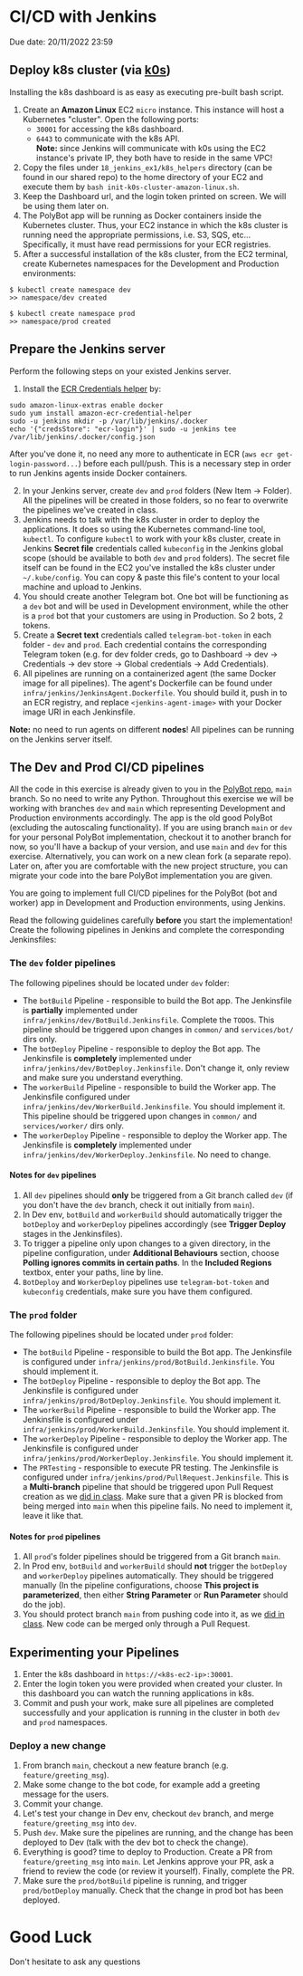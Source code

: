 # CI/CD with Jenkins

Due date: 20/11/2022 23:59  


## Deploy k8s cluster (via [k0s](https://k0sproject.io/))

Installing the k8s dashboard is as easy as executing pre-built bash script. 

1. Create an **Amazon Linux** EC2 `micro` instance. This instance will host a Kubernetes "cluster". Open the following ports:
   - `30001` for accessing the k8s dashboard.
   - `6443` to communicate with the k8s API.    
   **Note:** since Jenkins will communicate with k0s using the EC2 instance's private IP, they both have to reside in the same VPC!
2. Copy the files under `18_jenkins_ex1/k8s_helpers` directory (can be found in our shared repo) to the home directory of your EC2 and execute them by `bash init-k0s-cluster-amazon-linux.sh`.
3. Keep the Dashboard url, and the login token printed on screen. We will be using them later on.
4. The PolyBot app will be running as Docker containers inside the Kubernetes cluster. Thus, your EC2 instance in which the k8s cluster is running need the appropriate permissions, i.e. S3, SQS, etc... Specifically, it must have read permissions for your ECR registries.
5. After a successful installation of the k8s cluster, from the EC2 terminal, create Kubernetes namespaces for the Development and Production environments:
```shell
$ kubectl create namespace dev
>> namespace/dev created

$ kubectl create namespace prod
>> namespace/prod created
```

## Prepare the Jenkins server

Perform the following steps on your existed Jenkins server. 

1. Install the [ECR Credentials helper](https://github.com/awslabs/amazon-ecr-credential-helper) by:
```shell
sudo amazon-linux-extras enable docker
sudo yum install amazon-ecr-credential-helper
sudo -u jenkins mkdir -p /var/lib/jenkins/.docker
echo '{"credsStore": "ecr-login"}' | sudo -u jenkins tee /var/lib/jenkins/.docker/config.json
```

After you've done it, no need any more to authenticate in ECR (`aws ecr get-login-password...`) before each pull/push. This is a necessary step in order to run Jenkins agents inside Docker containers.   

2. In your Jenkins server, create `dev` and `prod` folders (New Item -> Folder). All the pipelines will be created in those folders, so no fear to overwrite the pipelines we've created in class. 
3. Jenkins needs to talk with the k8s cluster in order to deploy the applications. It does so using the Kubernetes command-line tool, `kubectl`. To configure `kubectl` to work with your k8s cluster, create in Jenkins **Secret file** credentials called `kubeconfig` in the Jenkins global scope (should be available to both `dev` and `prod` folders). The secret file itself can be found in the EC2 you've installed the k8s cluster under `~/.kube/config`. You can copy & paste this file's content to your local machine and upload to Jenkins.
4. You should create another Telegram bot. One bot will be functioning as a `dev` bot and will be used in Development environment, while the other is a `prod` bot that your customers are using in Production. So 2 bots, 2 tokens.   
5. Create a **Secret text** credentials called `telegram-bot-token` in each folder - `dev` and `prod`. Each credential contains the corresponding Telegram token (e.g. for dev folder creds, go to Dashboard -> dev -> Credentials -> dev store -> Global credentials -> Add Credentials).
6. All pipelines are running on a containerized agent (the same Docker image for all pipelines). The agent's Dockerfile can be found under `infra/jenkins/JenkinsAgent.Dockerfile`. You should build it, push in to an ECR registry, and replace `<jenkins-agent-image>` with your Docker image URI in each Jenkinsfile.

**Note:** no need to run agents on different **nodes**! All pipelines can be running on the Jenkins server itself.


## The Dev and Prod CI/CD pipelines 

All the code in this exercise is already given to you in the [PolyBot repo](https://github.com/alonitac/PolyBot), `main` branch. So no need to write any Python.
Throughout this exercise we will be working with branches `dev` and `main` which representing Development and Production environments accordingly. The app is the old good PolyBot (excluding the autoscaling functionality).
If you are using branch `main` or `dev` for your personal PolyBot implementation, checkout it to another branch for now, so you'll have a backup of your version, and use `main` and `dev` for this exercise. Alternatively, you can work on a new clean fork (a separate repo). Later on, after you are comfortable with the new project structure, you can migrate your code into the bare PolyBot implementation you are given. 

You are going to implement full CI/CD pipelines for the PolyBot (bot and worker) app in Development and Production environments, using Jenkins. 

Read the following guidelines carefully **before** you start the implementation! 
Create the following pipelines in Jenkins and complete the corresponding Jenkinsfiles:

### The `dev` folder pipelines

The following pipelines should be located under `dev` folder:

- The `botBuild` Pipeline - responsible to build the Bot app. The Jenkinsfile is **partially** implemented under `infra/jenkins/dev/BotBuild.Jenkinsfile`. Complete the `TODO`s. This pipeline should be triggered upon changes in `common/` and `services/bot/` dirs only.
- The `botDeploy` Pipeline - responsible to deploy the Bot app. The Jenkinsfile is **completely** implemented under `infra/jenkins/dev/BotDeploy.Jenkinsfile`. Don't change it, only review and make sure you understand everything. 
- The `workerBuild` Pipeline - responsible to build the Worker app. The Jenkinsfile configured under `infra/jenkins/dev/WorkerBuild.Jenkinsfile`. You should implement it. This pipeline should be triggered upon changes in `common/` and `services/worker/` dirs only.
- The `workerDeploy` Pipeline - responsible to deploy the Worker app. The Jenkinsfile is **completely** implemented under `infra/jenkins/dev/WorkerDeploy.Jenkinsfile`. No need to change.
      
#### Notes for `dev` pipelines

1. All `dev` pipelines should **only** be triggered from a Git branch called `dev` (if you don't have the `dev` branch, check it out initially from `main`).
2. In Dev env, `botBuild` and `workerBuild` should automatically trigger the `botDeploy` and `workerDeploy` pipelines accordingly (see **Trigger Deploy** stages in the Jenkinsfiles).
3. To trigger a pipeline only upon changes to a given directory, in the pipeline configuration, under **Additional Behaviours** section, choose **Polling ignores commits in certain paths**. In the **Included Regions** textbox, enter your paths, line by line.
4. `BotDeploy` and `WorkerDeploy` pipelines use `telegram-bot-token` and `kubeconfig` credentials, make sure you have them configured.

### The `prod` folder

The following pipelines should be located under `prod` folder:

- The `botBuild` Pipeline - responsible to build the Bot app. The Jenkinsfile is configured under `infra/jenkins/prod/BotBuild.Jenkinsfile`. You should implement it.
- The `botDeploy` Pipeline - responsible to deploy the Bot app. The Jenkinsfile is configured under `infra/jenkins/prod/BotDeploy.Jenkinsfile`. You should implement it.
- The `workerBuild` Pipeline - responsible to build the Worker app. The Jenkinsfile is configured under `infra/jenkins/prod/WorkerBuild.Jenkinsfile`. You should implement it.
- The `workerDeploy` Pipeline - responsible to deploy the Worker app. The Jenkinsfile is configured under `infra/jenkins/prod/WorkerDeploy.Jenkinsfile`. You should implement it.
- The `PRTesting` - responsible to execute PR testing. The Jenkinsfile is configured under `infra/jenkins/prod/PullRequest.Jenkinsfile`. This is a **Multi-branch** pipeline that should be triggered upon Pull Request creation as we [did in class](https://github.com/alonitac/DevOpsJan22/blob/main/17_jenkins/jenkins_tutorial.md#pull-request-testing). Make sure that a given PR is blocked from being merged into `main` when this pipeline fails. No need to implement it, leave it like that.

#### Notes for `prod` pipelines

1. All `prod`'s folder pipelines should be triggered from a Git branch `main`.
2. In Prod env, `botBuild` and `workerBuild` should **not** trigger the `botDeploy` and `workerDeploy` pipelines automatically. They should be triggered manually (In the pipeline configurations, choose **This project is parameterized**, then either **String Parameter** or **Run Parameter** should do the job).
3. You should protect branch `main` from pushing code into it, as we [did in class](https://github.com/alonitac/DevOpsJan22/blob/main/17_jenkins/jenkins_tutorial.md#pull-request-testing). New code can be merged only through a Pull Request.

## Experimenting your Pipelines

1. Enter the k8s dashboard in `https://<k8s-ec2-ip>:30001`.
2. Enter the login token you were provided when created your cluster. In this dashboard you can watch the running applications in k8s.  
3. Commit and push your work, make sure all pipelines are completed successfully and your application is running in the cluster in both `dev` and `prod` namespaces.

### Deploy a new change

1. From branch `main`, checkout a new feature branch (e.g. `feature/greeting_msg`).
2. Make some change to the bot code, for example add a greeting message for the users.
3. Commit your change.
4. Let's test your change in Dev env, checkout `dev` branch, and merge `feature/greeting_msg` into `dev`.
5. Push `dev`. Make sure the pipelines are running, and the change has been deployed to Dev (talk with the dev bot to check the change). 
6. Everything is good? time to deploy to Production. Create a PR from `feature/greeting_msg` into `main`. Let Jenkins approve your PR, ask a friend to review the code (or review it yourself). Finally, complete the PR. 
7. Make sure the `prod/botBuild` pipeline is running, and trigger `prod/botDeploy` manually. Check that the change in prod bot has been deployed. 


# Good Luck

Don't hesitate to ask any questions
